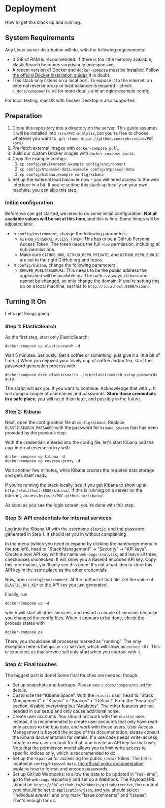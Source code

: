 # Deployment

How to get this stack up and running.

## System Requirements

Any Linux server distribution will do, with the following requirements:

- 4 GiB of RAM is recommended. If there is too little memory available, ElasticSearch becomes surprisingly unresponsive.
- A recent version of Docker and `docker-compose` must be installed. Follow [the official Docker installation guides](https://docs.docker.com/engine/install/) if in doubt.
- This stack only listens on a local port. To expose it to the internet, an external reverse proxy or load balancer is required - check `/_docs/components.md` for more details and an nginx example config.

For local testing, macOS with Docker Desktop is also supported.

## Preparation

1. Clone this repository into a directory on the server. This guide assumes it will be installed into `/srv/P0C-analysis`, but you're free to choose whatever you want to. `git clone https://github.com/cyberoslab/P0C /srv/`
2. Pre-fetch external images with `docker-compose pull`.
3. Build our custom Docker images with `docker-compose build`.
4. Copy the example configs:
   1. `cp config/environment.example config/environment`
   2. `cp config/htpasswd-data.example config/htpasswd-data`
   3. `cp config/kibana.example config/kibana`
5. Set up the external load balancer now - you will need access to the web interface in a bit. If you're setting this stack up locally on your own machine, you can skip this step.

### Initial configuration

Before we can get started, we need to do some initial configuration. **Not all available values will be set at this time**, and this is fine. Some things will be adjusted later.

- In `config/environment`, change the following parameters:
  - `GITHUB_PERSONAL_ACCESS_TOKEN`: This has to be a GitHub Personal Access Token. The token needs the full `repo` permission, including all sub-permissions.
  - Make sure `GITHUB_ORG`, `GITHUB_REPO_PRIVATE`, and `GITHUB_REPO_PUBLIC` are set to the right GitHub org and repos.
- In `config/kibana`, change the following parameters:
  - `SERVER_PUBLICBASEURL`: This needs to be the public address the application will be available on. The path is always `/kibana` and cannot be changed, so only change the domain. If you're setting this up on a local machine, set this to `http://localhost:8080/kibana`.

## Turning It On

Let's get things going.

### Step 1: ElasticSearch

As the first step, start only ElasticSearch:

```
docker-compose up elasticsearch -d
```

Wait 5 minutes. Seriously. Get a coffee or something, just give it a little bit of time. :) When you enjoyed your lovely cup of coffee and/or tea, start the password generation process with

```
docker-compose exec elasticsearch ./bin/elasticsearch-setup-passwords auto
```

The script will ask you if you want to continue. Acknowledge that with `y`. It will dump a couple of usernames and passwords. **Store those credentials in a safe place**, you will need them later, and possibly in the future.

### Step 2: Kibana

Next, open the configuration file at `config/kibana`. Replace `ELASTICSEARCH_PASSWORD` with the password for `kibana_system` that has been provided by the previous step.

With the credentials entered into the config file, let's start Kibana and the app-internal reverse-proxy with

```
docker-compose up kibana -d
docker-compose up reverse-proxy -d
```

Wait another few minutes, while Kibana creates the required data storage and gets itself ready.

If you're running the stack locally, see if you get Kibana to show up at `http://localhost:8080/kibana/`. If this is running on a server on the Internet, access `https://P0C.github.io/kibana/`.

As soon as you see the login screen, you're done with this step.

### Step 3: API credentials for internal services

Log into the Kibana UI with the username `elastic`, and the password generated in Step 1. It should let you in without complaining.

In the menu (which you need to expand by clicking the hamburger menu in the top left), head to "Stack Management" -> "Security" -> "API keys". Create a new API key with the name `web-bugs-analysis`, and leave all three checkboxes unchecked. It will show you a Base64 encoded API key. Copy this information, you'll only see this once. It's not a bad idea to store this API key in the same place as the other credentials.

Now, open `config/environment`. At the bottom of that file, set the value of `ELASTIC_API_KEY` to the API key you just generated.

Finally, run

```
docker-compose up -d
```

which will start all other services, and restart a couple of services because you changed the config files. When it appears to be done, check the process states with

```
docker-compose ps
```

There, you should see all processes marked as "running". The only exception here is the `queue-cli` service, which will show as `exited (0)`. This is expected, as that service will only start when you interact with it.

### Step 4: Final touches

The biggest part is done! Some final touches are needed, though.

- Set up snapshots and backups. Please see `/_docs/components.md` for details.
- Customize the "Kibana Space". With the `elastic` user, head to "Stack Management" > "Kibana" > "Spaces" > "Default". From the "Features" section, disable everything but "Analytics". The other features are not needed in our setup and only cause additional noise.
- Create user accounts. You should not work with the `elastic` user. Instead, it is recommended to create user accounts that only have read-only access to the bug data, and work with those users. User Access Management is beyond the scope of this documentation, please consult the Kibana documentation for details.
  If a use case needs write-access, create a new user account for that, and create an API key for that user. Note that the permission model allows you to limit write access to specific indices only, which is recommended to do.
- Set up the `htpasswd` for accessing the public `/data/` folder. The file is located at `config/htpsswd-data`, [the official nginx documentation](http://nginx.org/en/docs/http/ngx_http_auth_basic_module.html#auth_basic_user_file) explains how to format and encode passwords.
- Set up GitHub Webhooks: to allow the data to be updated in "real-time", go to the `web-bugs` repository and set up a Webhook. The Payload URL should be `https://P0C.github.io/webhooks/github/receive`, the content type should be set to `application/json`, and you should select "individual events" and only mark "Issue comments" and "Issues". That's enough for us.
